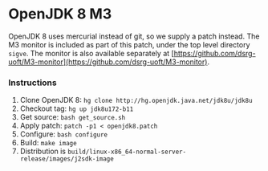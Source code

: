 OpenJDK 8 M3
============

OpenJDK 8 uses mercurial instead of git, so we supply a patch instead.
The M3 monitor is included as part of this patch, under the top level directory `sigve`.
The monitor is also available separately at [https://github.com/dsrg-uoft/M3-monitor](https://github.com/dsrg-uoft/M3-monitor).

### Instructions

1. Clone OpenJDK 8: `hg clone http://hg.openjdk.java.net/jdk8u/jdk8u`
1. Checkout tag: `hg up jdk8u172-b11`
1. Get source: `bash get_source.sh`
1. Apply patch: `patch -p1 < openjdk8.patch`
1. Configure: `bash configure`
1. Build: `make image`
1. Distribution is `build/linux-x86_64-normal-server-release/images/j2sdk-image`
